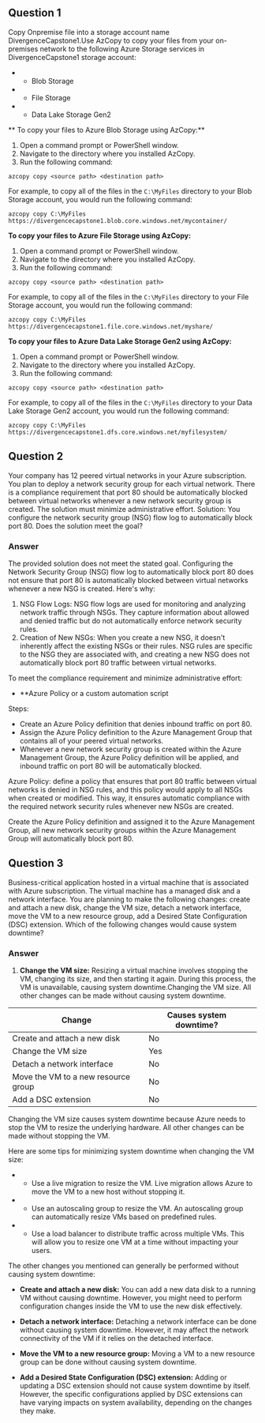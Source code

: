 ## Question 1

Copy Onpremise file into a storage account name DivergenceCapstone1.Use AzCopy to copy your files from your on-premises network to the following Azure Storage services in DivergenceCapstone1 storage account:

  - * Blob Storage
  - * File Storage
  - * Data Lake Storage Gen2

** To copy your files to Azure Blob Storage using AzCopy:**

1. Open a command prompt or PowerShell window.
2. Navigate to the directory where you installed AzCopy.
3. Run the following command:

```
azcopy copy <source path> <destination path>
```

For example, to copy all of the files in the `C:\MyFiles` directory to your Blob Storage account, you would run the following command:

```
azcopy copy C:\MyFiles https://divergencecapstone1.blob.core.windows.net/mycontainer/
```

**To copy your files to Azure File Storage using AzCopy:**

1. Open a command prompt or PowerShell window.
2. Navigate to the directory where you installed AzCopy.
3. Run the following command:

```
azcopy copy <source path> <destination path>
```

For example, to copy all of the files in the `C:\MyFiles` directory to your File Storage account, you would run the following command:

```
azcopy copy C:\MyFiles https://divergencecapstone1.file.core.windows.net/myshare/
```

**To copy your files to Azure Data Lake Storage Gen2 using AzCopy:**

1. Open a command prompt or PowerShell window.
2. Navigate to the directory where you installed AzCopy.
3. Run the following command:

```
azcopy copy <source path> <destination path>
```

For example, to copy all of the files in the `C:\MyFiles` directory to your Data Lake Storage Gen2 account, you would run the following command:

```
azcopy copy C:\MyFiles https://divergencecapstone1.dfs.core.windows.net/myfilesystem/
```

## Question 2

Your company has 12 peered virtual networks in your Azure subscription. You plan to deploy a network security group for each virtual network. There is a compliance requirement that port 80 should be automatically blocked between virtual networks whenever a new network security group is created. The solution must minimize administrative effort. Solution: You configure the network security group (NSG) flow log to automatically block port 80. Does the solution meet the goal?

### Answer
The provided solution does not meet the stated goal. Configuring the Network Security Group (NSG) flow log to automatically block port 80 does not ensure that port 80 is automatically blocked between virtual networks whenever a new NSG is created.
Here's why:

1. NSG Flow Logs: NSG flow logs are used for monitoring and analyzing network traffic through NSGs. They capture information about allowed and denied traffic but do not automatically enforce network security rules.
2. Creation of New NSGs: When you create a new NSG, it doesn't inherently affect the existing NSGs or their rules. NSG rules are specific to the NSG they are associated with, and creating a new NSG does not automatically block port 80 traffic between virtual networks.

To meet the compliance requirement and minimize administrative effort:
   - **Azure Policy or a custom automation script

Steps:

   - Create an Azure Policy definition that denies inbound traffic on port 80.
   - Assign the Azure Policy definition to the Azure Management Group that contains all of your peered virtual networks.
   - Whenever a new network security group is created within the Azure Management Group, the Azure Policy definition will be applied, and inbound traffic on port 80 will be automatically blocked.

Azure Policy:  define a policy that ensures that port 80 traffic between virtual networks is denied in NSG rules, and this policy would apply to all NSGs when created or modified. This way, it ensures automatic compliance with the required network security rules whenever new NSGs are created.

Create the Azure Policy definition and assigned it to the Azure Management Group, all new network security groups within the Azure Management Group will automatically block port 80.


## Question 3
Business-critical application hosted in a virtual machine that is associated with Azure subscription. The virtual machine has a managed disk and a network interface. You are planning to make the following changes: create and attach a new disk, change the VM size, detach a network interface, move the VM to a new resource group, add a Desired State Configuration (DSC) extension. Which of the following changes would cause system downtime?

### Answer
1. **Change the VM size:** Resizing a virtual machine involves stopping the VM, changing its size, and then starting it again. During this process, the VM is unavailable, causing system downtime.Changing the VM size. All other changes can be made without causing system downtime.

| Change | Causes system downtime? |      |
| ----- | ----- | ----- |
| Create and attach a new disk | No |
| Change the VM size | Yes |
| Detach a network interface | No |
| Move the VM to a new resource group | No |
| Add a DSC extension | No |

Changing the VM size causes system downtime because Azure needs to stop the VM to resize the underlying hardware. All other changes can be made without stopping the VM.

Here are some tips for minimizing system downtime when changing the VM size:
  - * Use a live migration to resize the VM. Live migration allows Azure to move the VM to a new host without stopping it.
  - * Use an autoscaling group to resize the VM. An autoscaling group can automatically resize VMs based on predefined rules.
  - * Use a load balancer to distribute traffic across multiple VMs. This will allow you to resize one VM at a time without impacting your users.

The other changes you mentioned can generally be performed without causing system downtime:

- **Create and attach a new disk:** You can add a new data disk to a running VM without causing downtime. However, you might need to perform configuration changes inside the VM to use the new disk effectively.

- **Detach a network interface:** Detaching a network interface can be done without causing system downtime. However, it may affect the network connectivity of the VM if it relies on the detached interface.

- **Move the VM to a new resource group:** Moving a VM to a new resource group can be done without causing system downtime.

- **Add a Desired State Configuration (DSC) extension:** Adding or updating a DSC extension should not cause system downtime by itself. However, the specific configurations applied by DSC extensions can have varying impacts on system availability, depending on the changes they make.






